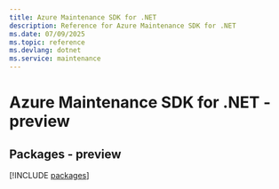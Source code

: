 ```yaml
---
title: Azure Maintenance SDK for .NET
description: Reference for Azure Maintenance SDK for .NET
ms.date: 07/09/2025
ms.topic: reference
ms.devlang: dotnet
ms.service: maintenance
---
```

# Azure Maintenance SDK for .NET - preview
## Packages - preview
[!INCLUDE [packages](maintenance-index.md)]
